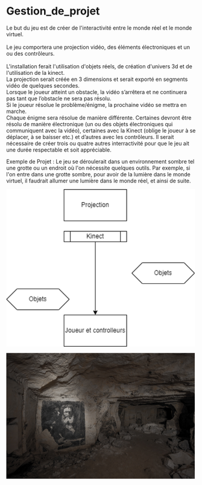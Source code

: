 # Gestion_de_projet


Le but du jeu est de créer de l'interactivité entre le monde réel et le monde virtuel.
<br>
<br>
Le jeu comportera une projection vidéo, des éléments électroniques et un ou des contrôleurs.
<br>
<br>
L'installation ferait l'utilisation d'objets réels, de création d'univers 3d et de l'utilisation de la kinect.
<br>
La projection serait créée en 3 dimensions et serait exporté en segments vidéo de quelques secondes. 
<br>
Lorsque le joueur atteint un obstacle, la vidéo s’arrêtera et ne continuera pas tant que l’obstacle ne sera pas résolu.
<br>
Si le joueur résolue le problème/énigme, la prochaine vidéo se mettra en marche. 
<br>
Chaque énigme sera résolue de manière différente. Certaines devront être résolu de manière électronique (un ou des objets électroniques qui communiquent avec la vidéo), certaines avec la Kinect (oblige le joueur à se déplacer, à se baisser etc.) et d’autres avec les contrôleurs.
Il serait nécessaire de créer trois ou quatre autres interractivité pour que le jeu ait une durée respectable et soit appréciable.

Exemple de Projet : 
Le jeu se déroulerait dans un environnement sombre tel une grotte ou un endroit où l'on nécessite quelques outils.
Par exemple, si l'on entre dans une grotte sombre, pour avoir de la lumière dans le monde virtuel, il faudrait allumer une lumière dans le monde réel, et ainsi de suite.


<img src="fichier.drawio.png"
     alt="Markdown Monster icon"
     style="width: 500px;" />

<img src="grotte.jpg"
     alt="Markdown Monster icon"
     style="width: 500px;" />
